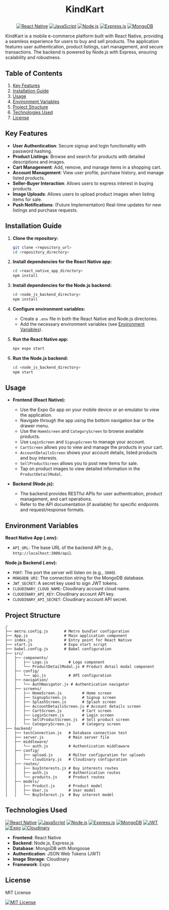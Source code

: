 # <p align="center">KindKart</p>

<p align="center">
  <a href="#"><img src="https://img.shields.io/badge/React_Native-61DAFB?style=for-the-badge&logo=react&logoColor=black" alt="React Native"></a>
  <a href="#"><img src="https://img.shields.io/badge/JavaScript-F7DF1E?style=for-the-badge&logo=javascript&logoColor=black" alt="JavaScript"></a>
  <a href="#"><img src="https://img.shields.io/badge/Node.js-339933?style=for-the-badge&logo=node.js&logoColor=white" alt="Node.js"></a>
  <a href="#"><img src="https://img.shields.io/badge/Express.js-000000?style=for-the-badge&logo=express&logoColor=white" alt="Express.js"></a>
  <a href="#"><img src="https://img.shields.io/badge/MongoDB-47A248?style=for-the-badge&logo=mongodb&logoColor=white" alt="MongoDB"></a>
</p>

KindKart is a mobile e-commerce platform built with React Native, providing a seamless experience for users to buy and sell products. The application features user authentication, product listings, cart management, and secure transactions. The backend is powered by Node.js with Express, ensuring scalability and robustness.

## Table of Contents

1.  [Key Features](#key-features)
2.  [Installation Guide](#installation-guide)
3.  [Usage](#usage)
4.  [Environment Variables](#environment-variables)
5.  [Project Structure](#project-structure)
6.  [Technologies Used](#technologies-used)
7.  [License](#license)

## Key Features

-   **User Authentication**: Secure signup and login functionality with password hashing.
-   **Product Listings**: Browse and search for products with detailed descriptions and images.
-   **Cart Management**: Add, remove, and manage items in a shopping cart.
-   **Account Management**: View user profile, purchase history, and manage listed products.
-   **Seller-Buyer Interaction**: Allows users to express interest in buying products.
-   **Image Uploads**: Allows users to upload product images when listing items for sale.
-   **Push Notifications**: (Future Implementation) Real-time updates for new listings and purchase requests.

## Installation Guide

1.  **Clone the repository:**

    ```bash
    git clone <repository_url>
    cd <repository_directory>
    ```

2.  **Install dependencies for the React Native app:**

    ```bash
    cd <react_native_app_directory>
    npm install
    ```

3.  **Install dependencies for the Node.js backend:**

    ```bash
    cd <node_js_backend_directory>
    npm install
    ```

4.  **Configure environment variables:**

    -   Create a `.env` file in both the React Native and Node.js directories.
    -   Add the necessary environment variables (see [Environment Variables](#environment-variables)).

5.  **Run the React Native app:**

    ```bash
    npx expo start
    ```

6.  **Run the Node.js backend:**

    ```bash
    cd <node_js_backend_directory>
    npm start
    ```

## Usage

-   **Frontend (React Native):**
    -   Use the Expo Go app on your mobile device or an emulator to view the application.
    -   Navigate through the app using the bottom navigation bar or the drawer menu.
    -   Use the `HomeScreen` and `CategoryScreen` to browse available products.
    -   Use `LoginScreen` and `SignupScreen` to manage your account.
    -   `CartScreen` allows you to view and manage the products in your cart.
    -   `AccountDetailsScreen` shows your account details, listed products and buy interests.
    -   `SellProductScreen` allows you to post new items for sale.
    -   Tap on product images to view detailed information in the `ProductDetailModal`.

-   **Backend (Node.js):**
    -   The backend provides RESTful APIs for user authentication, product management, and cart operations.
    -   Refer to the API documentation (if available) for specific endpoints and request/response formats.

## Environment Variables

**React Native App (.env):**

-   `API_URL`: The base URL of the backend API (e.g., `http://localhost:3000/api`).

**Node.js Backend (.env):**

-   `PORT`: The port the server will listen on (e.g., `3000`).
-   `MONGODB_URI`: The connection string for the MongoDB database.
-   `JWT_SECRET`: A secret key used to sign JWT tokens.
-   `CLOUDINARY_CLOUD_NAME`: Cloudinary account cloud name.
-   `CLOUDINARY_API_KEY`: Cloudinary account API key.
-   `CLOUDINARY_API_SECRET`: Cloudinary account API secret.

## Project Structure

```
/
├── metro.config.js       # Metro bundler configuration
├── App.js                # Main application component
├── index.js              # Entry point for React Native
├── start.js              # Expo start script
├── babel.config.js       # Babel configuration
├── src/
│   ├── components/
│   │   ├── Logo.js         # Logo component
│   │   └── ProductDetailModal.js # Product detail modal component
│   ├── config/
│   │   └── api.js          # API configuration
│   ├── navigation/
│   │   └── AuthNavigator.js # Authentication navigator
│   ├── screens/
│   │   ├── HomeScreen.js         # Home screen
│   │   ├── SignupScreen.js       # Signup screen
│   │   ├── SplashScreen.js       # Splash screen
│   │   ├── AccountDetailsScreen.js # Account details screen
│   │   ├── CartScreen.js         # Cart screen
│   │   ├── LoginScreen.js        # Login screen
│   │   ├── SellProductScreen.js  # Sell product screen
│   │   └── CategoryScreen.js     # Category screen
├── backend/
│   ├── testConnection.js   # Database connection test
│   ├── server.js           # Main server file
│   ├── middleware/
│   │   └── auth.js         # Authentication middleware
│   ├── config/
│   │   ├── upload.js       # Multer configuration for uploads
│   │   └── cloudinary.js   # Cloudinary configuration
│   ├── routes/
│   │   ├── buyInterests.js # Buy interests routes
│   │   ├── auth.js         # Authentication routes
│   │   └── products.js     # Product routes
│   ├── models/
│   │   ├── Product.js      # Product model
│   │   ├── User.js         # User model
│   │   └── BuyInterest.js  # Buy interest model
```

## Technologies Used

<p align="left">
  <a href="#"><img src="https://img.shields.io/badge/React_Native-61DAFB?style=for-the-badge&logo=react&logoColor=black" alt="React Native"></a>
  <a href="#"><img src="https://img.shields.io/badge/JavaScript-F7DF1E?style=for-the-badge&logo=javascript&logoColor=black" alt="JavaScript"></a>
  <a href="#"><img src="https://img.shields.io/badge/Node.js-339933?style=for-the-badge&logo=node.js&logoColor=white" alt="Node.js"></a>
  <a href="#"><img src="https://img.shields.io/badge/Express.js-000000?style=for-the-badge&logo=express&logoColor=white" alt="Express.js"></a>
  <a href="#"><img src="https://img.shields.io/badge/MongoDB-47A248?style=for-the-badge&logo=mongodb&logoColor=white" alt="MongoDB"></a>
  <a href="#"><img src="https://img.shields.io/badge/JWT-000000?style=for-the-badge&logo=JSON%20web%20tokens&color=red" alt="JWT"></a>
  <a href="#"><img src="https://img.shields.io/badge/Expo-4630EB?style=for-the-badge&logo=expo&logoColor=white" alt="Expo"></a>
  <a href="#"><img src="https://img.shields.io/badge/Cloudinary-21293D?style=for-the-badge&logo=cloudinary&logoColor=white" alt="Cloudinary"></a>
</p>

-   **Frontend**: React Native
-   **Backend**: Node.js, Express.js
-   **Database**: MongoDB with Mongoose
-   **Authentication**: JSON Web Tokens (JWT)
-   **Image Storage**: Cloudinary
-   **Framework**: Expo

## License

MIT License
<p align="left">
  <a href="https://opensource.org/licenses/MIT"><img src="https://img.shields.io/badge/License-MIT-yellow.svg" alt="MIT License"></a>
</p>
